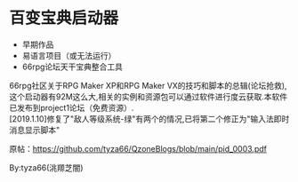 # 百变宝典启动器
- 早期作品
- 易语言项目（或无法运行）
- 66rpg论坛天干宝典整合工具

 66rpg社区关于RPG Maker XP和RPG Maker VX的技巧和脚本的总辑(论坛抢救),这个启动器有92M这么大,相关的实例和资源包可以通过软件进行度云获取.本软件已发布到project1论坛（免费资源）.  
[2019.1.10]修复了"敌人等级系统-绿"有两个的情况,已将第二个修正为"输入法即时消息显示脚本"   

原帖：https://github.com/tyza66/QzoneBlogs/blob/main/pid_0003.pdf

By:tyza66(洮羱芝闇)